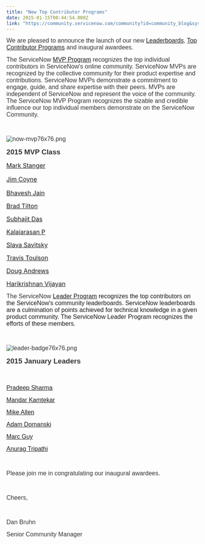 ```yaml
---
title: "New Top Contributor Programs"
date: 2015-01-15T00:44:54.000Z
link: "https://community.servicenow.com/community?id=community_blog&sys_id=576d6e29dbd0dbc01dcaf3231f961900"
---
```

<p><span style="color: #333333; background: white; font-size: 12pt; font-family: arial, helvetica, sans-serif;">We are pleased to announce the launch of our new <a title="" _jive_internal="true" href="/community?id=community_forum&sys_id=8e295a2ddbd897c068c1fb651f961914">Leaderboards</a>, <a title="" _jive_internal="true" href="/community?id=community_static&sys_id=dbc3be65dbdc5bc0b322f4621f961993">Top Contributor Programs</a> and inaugural awardees.</span></p><p></p><p><span style="font-family: arial, helvetica, sans-serif; font-size: 12pt;"><span style="color: #333333; background: white;">The ServiceNow <a title="" _jive_internal="true" href="/community?id=community_forum&sys_id=92295a2ddbd897c068c1fb651f9619c6">MVP Program</a></span><span style="color: #333333; background: white;"> recognizes the top individual contributors in ServiceNow's online community. ServiceNow MVPs are recognized by the collective community for their product expertise and contributions. ServiceNow MVPs demonstrate a commitment to engage, guide, and share expertise with their peers. MVPs are independent of ServiceNow and represent the voice of the community. The ServiceNow MVP Program recognizes the sizable and credible influence our top individual members demonstrate on the ServiceNow Community.</span></span></p><p><span style="font-size: 12pt; font-family: arial, helvetica, sans-serif; color: #333333; background: white;"><br/></span></p><p><span style="font-size: 12pt; font-family: arial, helvetica, sans-serif; color: #333333; background: white;"><img   alt="now-mvp76x76.png" class="jive-image image-2" src="c7d18906db50130468c1fb651f9619a8.iix" style="height: auto;"/><br/></span></p><p><span style="color: #333333; background: white; font-size: 14pt; font-family: arial, helvetica, sans-serif;"><strong>2015 MVP Class</strong></span></p><p></p><p><span style="font-size: 12pt;"><a title="" _jive_internal="true" href="/community?id=community_user_profile&user=eb409229db581fc09c9ffb651f9619d4">Mark Stanger</a></span></p><p><span style="font-size: 12pt; line-height: 1.5em;"><a title="" _jive_internal="true" href="/community?id=community_user_profile&user=8352da29dbd81fc09c9ffb651f9619c7">Jim Coyne</a></span></p><p><span style="font-size: 12pt;"><a title="" _jive_internal="true" href="/community?id=community_user_profile&user=1d8316e9db1c1fc09c9ffb651f96198f">Bhavesh Jain</a></span></p><p><span style="font-size: 12pt;"><a title="" _jive_internal="true" href="/community?id=community_user_profile&user=90e1da21dbd81fc09c9ffb651f961977">Brad Tilton</a></span></p><p><span style="font-size: 12pt;"><a title="" _jive_internal="true" href="/community?id=community_user_profile&user=44b31a2ddb1c1fc09c9ffb651f961962">Subhajit Das</a></span></p><p><span style="font-size: 12pt;"><a title="" _jive_internal="true" href="/community?id=community_user_profile&user=4b02d6e1dbd81fc09c9ffb651f9619d2">Kalaiarasan P</a></span></p><p><span style="font-size: 12pt;"><a title="" _jive_internal="true" href="/community?id=community_user_profile&user=653296a5dbd81fc09c9ffb651f961913">Slava Savitsky</a></span></p><p><span style="font-size: 12pt;"><a title="" _jive_internal="true" href="/community?id=community_user_profile&user=825f0229db181fc09c9ffb651f961945">Travis Toulson</a></span></p><p><span style="font-size: 12pt;"><a title="" _jive_internal="true" href="/community?id=community_user_profile&user=c86312a9db1c1fc09c9ffb651f961905">Doug Andrews</a></span></p><p><span style="font-size: 12pt;"><a title="" _jive_internal="true" href="/community?id=community_user_profile&user=4232d6a5dbd81fc09c9ffb651f9619f2">Harikrishnan Vijayan</a></span></p><p></p><p><span style="font-family: arial, helvetica, sans-serif; font-size: 12pt;"><span style="color: #333333; background: white;">The ServiceNow <a title="" _jive_internal="true" href="/community?id=community_static&sys_id=dbc3be65dbdc5bc0b322f4621f961993">Leader Program</a></span> recognizes the top contributors on the ServiceNow's community leaderboards. ServiceNow leaderboards are a culmination of points achieved for technical knowledge in a given product community. The ServiceNow Leader Program recognizes the efforts of these members.</span></p><p><span style="font-size: 12pt; font-family: arial, helvetica, sans-serif; color: #333333; background: white;"><br/></span></p><p><span style="font-size: 12pt; font-family: arial, helvetica, sans-serif; color: #333333; background: white;"><img   alt="leader-badge76x76.png" class="jive-image image-3" src="0dc36442dbd0d704ed6af3231f96191a.iix" style="height: auto;"/><br/></span></p><p><span style="color: #333333; background: white; font-size: 14pt; font-family: arial, helvetica, sans-serif;"><strong>2015 January Leaders</strong></span></p><p><span style="color: #333333; background: white; font-size: 14pt; font-family: arial, helvetica, sans-serif;"><strong><br/></strong></span></p><p><span style="color: #333333; background: white; font-size: 12pt; font-family: arial, helvetica, sans-serif;"><a title="" _jive_internal="true" href="/community?id=community_user_profile&user=ce3fce65db181fc09c9ffb651f96192f">Pradeep Sharma</a></span></p><p><span style="color: #333333; background: white; font-size: 12pt; font-family: arial, helvetica, sans-serif;"><a title="" _jive_internal="true" href="/community?id=community_user_profile&user=038f86e9db181fc09c9ffb651f9619ae">Mandar Kamtekar</a></span></p><p><span style="color: #333333; background: white; font-size: 12pt; font-family: arial, helvetica, sans-serif;"><a title="" _jive_internal="true" href="/community?id=community_user_profile&user=d1f0d2a1db981fc09c9ffb651f96196f">Mike Allen</a></span></p><p><span style="color: #333333; background: white; font-size: 12pt; font-family: arial, helvetica, sans-serif;"><a title="" _jive_internal="true" href="/community?id=community_user_profile&user=889fcae9db181fc09c9ffb651f9619a8">Adam Domanski</a><br/></span></p><p><span style="color: #333333; background: white; font-size: 12pt; font-family: arial, helvetica, sans-serif;"><a title="" _jive_internal="true" href="/community?id=community_user_profile&user=a8ef4a61db581fc09c9ffb651f9619e7">Marc Guy</a></span></p><p><span style="color: #333333; background: white; font-size: 12pt; font-family: arial, helvetica, sans-serif;"><a title="" _jive_internal="true" href="/community?id=community_user_profile&user=c490d22ddb581fc09c9ffb651f961922">Anurag Tripathi</a></span></p><p><span style="color: #333333; background: white; font-size: 12pt; font-family: arial, helvetica, sans-serif;"><br/></span></p><p><span style="color: #333333; background: white; font-size: 12pt; font-family: arial, helvetica, sans-serif;">Please join me in congratulating our inaugural awardees.</span></p><p><span style="color: #333333; background: white; font-size: 12pt; font-family: arial, helvetica, sans-serif;"><br/></span></p><p><span style="color: #333333; background: white; font-size: 12pt; font-family: arial, helvetica, sans-serif;">Cheers,</span></p><p><span style="color: #333333; background: white; font-size: 12pt; font-family: arial, helvetica, sans-serif;"><br/></span></p><p><span style="color: #333333; background: white; font-size: 12pt; font-family: arial, helvetica, sans-serif;">Dan Bruhn </span></p><p><span style="color: #333333; background: white; font-size: 12pt; font-family: arial, helvetica, sans-serif;">Senior Community Manager<br/></span></p>